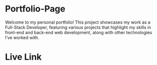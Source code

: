 # Portfolio-Page

Welcome to my personal portfolio! This project showcases my work as a Full-Stack Developer, featuring various projects that highlight my skills in front-end and back-end web development, along with other technologies I’ve worked with.

# Live Link
